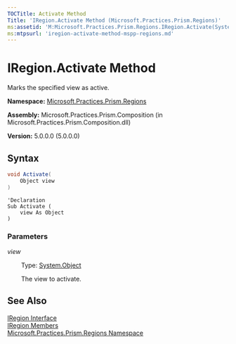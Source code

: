 ```yaml
---
TOCTitle: Activate Method
Title: 'IRegion.Activate Method (Microsoft.Practices.Prism.Regions)'
ms:assetid: 'M:Microsoft.Practices.Prism.Regions.IRegion.Activate(System.Object)'
ms:mtpsurl: 'iregion-activate-method-mspp-regions.md'
---
```


# IRegion.Activate Method 

Marks the specified view as active.

**Namespace:** [Microsoft.Practices.Prism.Regions](/patterns-practices/reference/mspp-regions-namespace)

**Assembly:** Microsoft.Practices.Prism.Composition (in Microsoft.Practices.Prism.Composition.dll)

**Version:** 5.0.0.0 (5.0.0.0)

## Syntax
```C#
void Activate(
	Object view
)
```

```VB
'Declaration
Sub Activate ( 
	view As Object
)
```


### Parameters

*view*

&nbsp;&nbsp;&nbsp;&nbsp;&nbsp;&nbsp;&nbsp;&nbsp;Type: [System.Object](http://msdn.microsoft.com/en-us/library/e5kfa45b)

&nbsp;&nbsp;&nbsp;&nbsp;&nbsp;&nbsp;&nbsp;&nbsp;The view to activate.

## See Also

[IRegion Interface](/patterns-practices/reference/iregion-interface-mspp-regions)<br/>
[IRegion Members](/patterns-practices/reference/iregion-members-mspp-regions)<br/>
[Microsoft.Practices.Prism.Regions Namespace](/patterns-practices/reference/mspp-regions-namespace)<br/>